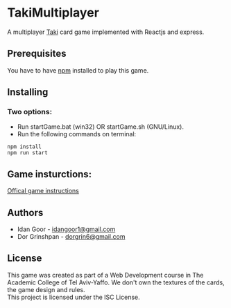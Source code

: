 # TakiMultiplayer
A multiplayer [Taki](https://en.wikipedia.org/wiki/Taki_(card_game)) card game implemented with Reactjs and express.  


## Prerequisites
You have to have [npm](https://www.npmjs.com/get-npm) installed to play this game.

## Installing
### Two options:
* Run startGame.bat (win32) OR  startGame.sh (GNU/Linux).
* Run the following commands on terminal: 
``` 
npm install
npm run start
````

## Game insturctions: 
[Offical game instructions](https://sfilev2.f-static.com/image/users/395469/ftp/my_files/Instructions_eng/SuperTaki_Web_Eng_2018.pdf?id=30888538)

## Authors
* Idan Goor - idangoor1@gmail.com
* Dor Grinshpan - dorgrin6@gmail.com

## License
This game was created as part of a Web Development course in The Academic College of Tel Aviv-Yaffo.
We don't own the textures of the cards, the game design and rules.  
This project is licensed under the ISC License.
